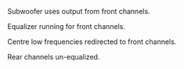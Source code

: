 Subwoofer uses output from front channels.

Equalizer running for front channels.

Centre low frequencies redirected to front channels.

Rear channels un-equalized.
